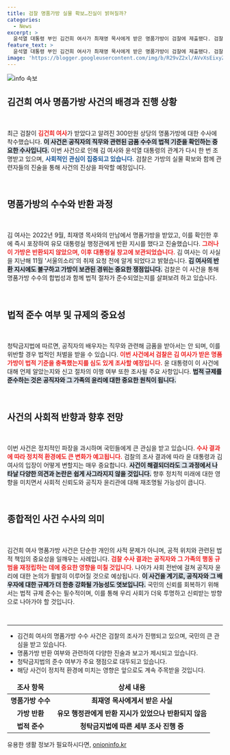 ```yaml
---
title: 검찰 명품가방 실물 확보…진실이 밝혀질까?
categories:
  - News
excerpt: >
  윤석열 대통령 부인 김건희 여사가 최재영 목사에게 받은 명품가방이 검찰에 제출됐다. 검찰은 이 가방의 사용 흔적과 법적 절차 준수 여부를 조사할 예정이다. 과연 청탁금지법 위반 여부는 밝혀질까?
feature_text: >
  윤석열 대통령 부인 김건희 여사가 최재영 목사에게 받은 명품가방이 검찰에 제출됐다. 검찰은 이 가방의 사용 흔적과 법적 절차 준수 여부를 조사할 예정이다. 과연 청탁금지법 위반 여부는 밝혀질까?
image: 'https://blogger.googleusercontent.com/img/b/R29vZ2xl/AVvXsEixyZcFfHzMRdzZMjFBmAUKJYCLCGyLL1o632UiGVXcaFdKo_bkvkuCioo0uUKlGfBVcT3P84aROyZIXSBEx3Aw5nCQ3pTgDom1WDC4m8eifvWiAmWEEVb4x6G_l8C0QH225ldMjyaFvpxGEBGNO37VmDTDMHGhJPq73UglMfDca1-0aw/s1600/blogspot.png'
---
```


<p><img src="https://blogger.googleusercontent.com/img/b/R29vZ2xl/AVvXsEixyZcFfHzMRdzZMjFBmAUKJYCLCGyLL1o632UiGVXcaFdKo_bkvkuCioo0uUKlGfBVcT3P84aROyZIXSBEx3Aw5nCQ3pTgDom1WDC4m8eifvWiAmWEEVb4x6G_l8C0QH225ldMjyaFvpxGEBGNO37VmDTDMHGhJPq73UglMfDca1-0aw/s1600/blogspot.png" alt="info 속보" /></p>

<h2 data-ke-size="size26">김건희 여사 명품가방 사건의 배경과 진행 상황</h2>

<p data-ke-size="size16">&nbsp;</p>

<p>최근 검찰이 <b><span style="color: #ee2323;">김건희 여사</span></b>가 받았다고 알려진 300만원 상당의 명품가방에 대한 수사에 착수했습니다. <b><span style="background-color: #21538527;">이 사건은 공직자의 직무와 관련된 금품 수수의 법적 기준을 확인하는 중요한 수사입니다.</span></b> 이번 사건으로 인해 김 여사와 윤석열 대통령의 관계가 다시 한 번 조명받고 있으며, <b><span style="color: #1a5490;">사회적인 관심이 집중되고 있습니다.</span></b> 검찰은 가방의 실물 확보와 함께 관련자들의 진술을 통해 사건의 진상을 파악할 예정입니다.</p>

<p data-ke-size="size16">&nbsp;</p>

<h2 data-ke-size="size26">명품가방의 수수와 반환 과정</h2>

<p data-ke-size="size16">&nbsp;</p>

<p>김 여사는 2022년 9월, 최재영 목사와의 만남에서 명품가방을 받았고, 이를 확인한 후에 즉시 포장하여 유모 대통령실 행정관에게 반환 지시를 했다고 진술했습니다. <b><span style="color: #ee2323;">그러나 이 가방은 반환되지 않았으며, 이후 대통령실 창고에 보관되었습니다.</span></b> 김 여사는 이 사실을 지난해 11월 '서울의소리'의 취재 요청 전에 알게 되었다고 밝혔습니다. <b><span style="background-color: #21538527;">김 여사의 반환 지시에도 불구하고 가방이 보관된 경위는 중요한 쟁점입니다.</span></b> 검찰은 이 사건을 통해 명품가방 수수의 합법성과 함께 법적 절차가 준수되었는지를 살펴보려 하고 있습니다.</p>

<p data-ke-size="size16">&nbsp;</p>

<h2 data-ke-size="size26">법적 준수 여부 및 규제의 중요성</h2>

<p data-ke-size="size16">&nbsp;</p>

<p>청탁금지법에 따르면, 공직자의 배우자는 직무와 관련해 금품을 받아서는 안 되며, 이를 위반할 경우 법적인 처벌을 받을 수 있습니다. <b><span style="color: #ee2323;">이번 사건에서 검찰은 김 여사가 받은 명품가방이 법적 기준을 충족했는지를 심도 있게 조사할 예정입니다.</span></b> 윤 대통령이 이 사건에 대해 언제 알았는지와 신고 절차의 이행 여부 또한 조사될 주요 사항입니다. <b><span style="background-color: #21538527;">법적 규제를 준수하는 것은 공직자와 그 가족의 윤리에 대한 중요한 원칙이 됩니다.</span></b></p>

<p data-ke-size="size16">&nbsp;</p>

<h2 data-ke-size="size26">사건의 사회적 반향과 향후 전망</h2>

<p data-ke-size="size16">&nbsp;</p>

<p>이번 사건은 정치적인 파장을 과시하며 국민들에게 큰 관심을 받고 있습니다. <b><span style="color: #ee2323;">수사 결과에 따라 정치적 환경에도 큰 변화가 예고됩니다.</span></b> 검찰의 조사 결과에 따라 윤 대통령과 김 여사의 입장이 어떻게 변할지는 매우 중요합니다. <b><span style="background-color: #21538527;">사건이 해결되더라도 그 과정에서 나타날 다양한 의견과 논란은 쉽게 사그라지지 않을 것입니다.</span></b> 향후 정치적 미래에 대한 영향을 미치면서 사회적 신뢰도와 공직자 윤리관에 대해 재조명될 가능성이 큽니다.</p>

<p data-ke-size="size16">&nbsp;</p>

<h2 data-ke-size="size26">종합적인 사건 수사의 의미</h2>

<p data-ke-size="size16">&nbsp;</p>

<p>김건희 여사 명품가방 사건은 단순한 개인의 사적 문제가 아니며, 공적 위치와 관련된 법적 책임의 중요성을 일깨우는 사례입니다. <b><span style="color: #ee2323;">검찰 수사 결과는 공직자와 그 가족의 행동 규범을 재정립하는 데에 중요한 영향을 미칠 것입니다.</span></b> 나아가 사회 전반에 걸쳐 공직자 윤리에 대한 논의가 활발히 이루어질 것으로 예상됩니다. <b><span style="background-color: #21538527;">이 사건을 계기로, 공직자와 그 배우자에 대한 규제가 더 한층 강화될 가능성도 엿보입니다.</span></b> 국민의 신뢰를 회복하기 위해서는 법적 규제 준수는 필수적이며, 이를 통해 우리 사회가 더욱 투명하고 신뢰받는 방향으로 나아가야 할 것입니다.</p>

<p data-ke-size="size16">&nbsp;</p>

<hr>

<ul>
  <li>김건희 여사의 명품가방 수수 사건은 검찰의 조사가 진행되고 있으며, 국민의 큰 관심을 받고 있습니다.</li>
  <li>명품가방 반환 여부와 관련하여 다양한 진술과 보고가 제시되고 있습니다.</li>
  <li>청탁금지법의 준수 여부가 주요 쟁점으로 대두되고 있습니다.</li>
  <li>해당 사건이 정치적 환경에 미치는 영향은 앞으로도 계속 주목받을 것입니다.</li>
</ul>

<p data-ke-size="size16"></p>

<table>
  <thead>
    <tr>
      <td style="text-align: center; height: 17px;"><b>조사 항목</b></td>
      <td style="text-align: center; height: 17px;"><b>상세 내용</b></td>
    </tr>
  </thead>
  <tbody>
    <tr>
      <td style="text-align: center; height: 17px;"><b>명품가방 수수</b></td>
      <td style="text-align: center; height: 17px;"><b>최재영 목사에게서 받은 사실</b></td>
    </tr>
    <tr>
      <td style="text-align: center; height: 17px;"><b>가방 반환</b></td>
      <td style="text-align: center; height: 17px;"><b>유모 행정관에게 반환 지시가 있었으나 반환되지 않음</b></td>
    </tr>
    <tr>
      <td style="text-align: center; height: 17px;"><b>법적 준수</b></td>
      <td style="text-align: center; height: 17px;"><b>청탁금지법에 따른 세부 조사 진행 중</b></td>
    </tr>
  </tbody>
</table> 

<p data-ke-size="size16"></p>
유용한 생활 정보가 필요하시다면, <a href="https://onioninfo.kr" rel="dofollow">onioninfo.kr</a>


